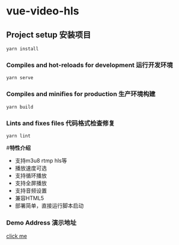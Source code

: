 # vue-video-hls

## Project setup 安装项目
```
yarn install
```

### Compiles and hot-reloads for development 运行开发环境
```
yarn serve
```

### Compiles and minifies for production 生产环境构建
```
yarn build
```

### Lints and fixes files 代码格式检查修复
```
yarn lint
```
#**特性介绍**
* 支持m3u8 rtmp hls等
* 播放速度可选
* 支持循环播放
* 支持全屏播放
* 支持音频设置
* 兼容HTML5
* 部署简单，直接运行脚本启动

### Demo Address 演示地址
[click me](http://videoDemo.vantastic.top)
